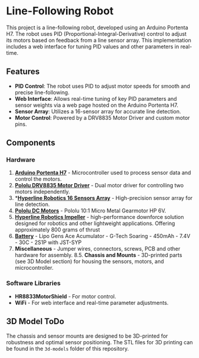 # Line-Following Robot

This project is a line-following robot, developed using an Arduino Portenta H7. The robot uses PID (Proportional-Integral-Derivative) control to adjust its motors based on feedback from a line sensor array. This implementation includes a web interface for tuning PID values and other parameters in real-time.

## Features

- **PID Control**: The robot uses PID to adjust motor speeds for smooth and precise line-following.
- **Web Interface**: Allows real-time tuning of key PID parameters and sensor weights via a web page hosted on the Arduino Portenta H7.
- **Sensor Array**: Utilizes a 16-sensor array for accurate line detection.
- **Motor Control**: Powered by a DRV8835 Motor Driver and custom motor pins.

## Components

### Hardware
1. **[Arduino Portenta H7](https://store.arduino.cc/products/portenta-h7?srsltid=AfmBOooMavyPkp-detYT58EfPobycQ1quM_hkinavoQe7r5-D1K5LYQy)** - Microcontroller used to process sensor data and control the motors.
2. **[Pololu DRV8835 Motor Driver](https://www.pololu.com/product/2135)** - Dual motor driver for controlling two motors independently.
3. ***[Hyperline Robotics 16 Sensors Array](https://hyperlinerobotics.com/products/16-sensors-array.html)** - High-precision sensor array for line detection.
4. **[Pololu DC Motors](https://www.pololu.com/product/999)** - Pololu 10:1 Micro Metal Gearmotor HP 6V.
5. **[Hyperline Robotics Impeller](https://hyperlinerobotics.com/products/impeller.html)** - high-performance downforce solution designed for robotics and other lightweight applications. Offering approximately 800 grams of thrust
6. **[Battery](https://hpi-racing.ro/li-po-2s-74v/acumulator-lipo-gens-ace-g-tech-soaring-450mah-74v-30c-2s1p-cu-jst-syp.html)** - Lipo Gens Ace Acumulator - G-Tech Soaring - 450mAh - 7.4V - 30C - 2S1P with JST-SYP
7. **Miscellaneous** - Jumper wires, connectors, screws, PCB and other hardware for assembly.
8.5. **Chassis and Mounts** - 3D-printed parts (see 3D Model section) for housing the sensors, motors, and microcontroller.

### Software Libraries
- **HR8833MotorShield** - For motor control.
- **WiFi** - For web interface and real-time parameter adjustments.



## 3D Model ToDo

The chassis and sensor mounts are designed to be 3D-printed for robustness and optimal sensor positioning. The STL files for 3D printing can be found in the `3d-models` folder of this repository.


